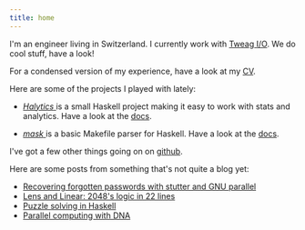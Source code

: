```yaml
---
title: home
---
```



I'm an engineer living in Switzerland. I currently work with [Tweag
I/O](http://tweag.io). We do cool stuff, have a look!

For a condensed version of my experience, have a look at my <a href="cv.pdf">CV</a>.<br/>

Here are some of the projects I played with lately:

 * [*Halytics* <i class="fa fa-github"></i>](http://github.com/nmattia/halytics)
   is a small Haskell project making it easy to work with stats and analytics.
   Have a look at the [docs](http://nmattia.github.io/halytics/).

 * [*mask* <i class="fa fa-github"></i>](http://github.com/nmattia/mask) is a
   basic Makefile parser for Haskell. Have a look at the
   [docs](http://nmattia.github.io/mask/).

I've got a few other things going on on [github](http://github.com/nmattia).

Here are some posts from something that's not quite a blog yet:

 * [Recovering forgotten passwords with stutter and GNU parallel](posts/2017-03-05-crack-luks-stutter-gnu-parallel.html)
 * [Lens and Linear: 2048's logic in 22 lines](posts/2016-08-19-lens-linear-2048.html)
 * [Puzzle solving in Haskell](posts/2016-07-31-bfs-tree.html)
 * [Parallel computing with DNA](posts/2015-04-20-parallel-dna.html)
